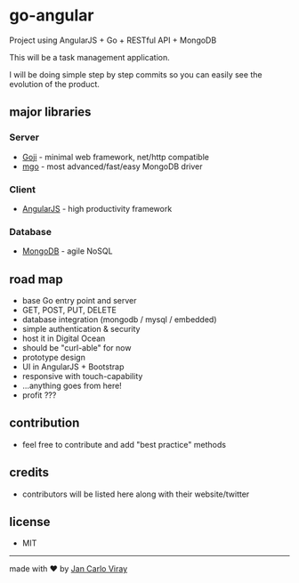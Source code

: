 # go-angular

Project using AngularJS + Go + RESTful API + MongoDB

This will be a task management application.

I will be doing simple step by step commits so you can easily see the evolution of the product.

## major libraries

### Server

- [Goji](https://github.com/zenazn/goji) - minimal web framework, net/http compatible
- [mgo](https://labix.org/mgo) - most advanced/fast/easy MongoDB driver

### Client

- [AngularJS](https://angularjs.org/) - high productivity framework

### Database

- [MongoDB](http://www.mongodb.org/) - agile NoSQL

## road map

- base Go entry point and server
- GET, POST, PUT, DELETE
- database integration (mongodb / mysql / embedded)
- simple authentication & security
- host it in Digital Ocean
- should be "curl-able" for now
- prototype design
- UI in AngularJS + Bootstrap
- responsive with touch-capability
- ...anything goes from here!
- profit ???

## contribution

- feel free to contribute and add "best practice" methods

## credits

- contributors will be listed here along with their website/twitter

## license

- MIT

---

made with &#10084; by [Jan Carlo Viray](www.jancarloviray.com)